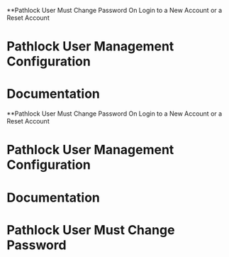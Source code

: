**Pathlock User Must Change Password On Login to a New Account or a Reset Account

# Pathlock User Management Configuration

# Documentation

**Pathlock User Must Change Password On Login to a New Account or a Reset Account

# Pathlock User Management Configuration

# Documentation

# Pathlock User Must Change Password